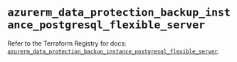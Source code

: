# `azurerm_data_protection_backup_instance_postgresql_flexible_server`

Refer to the Terraform Registry for docs: [`azurerm_data_protection_backup_instance_postgresql_flexible_server`](https://registry.terraform.io/providers/hashicorp/azurerm/4.8.0/docs/resources/data_protection_backup_instance_postgresql_flexible_server).

